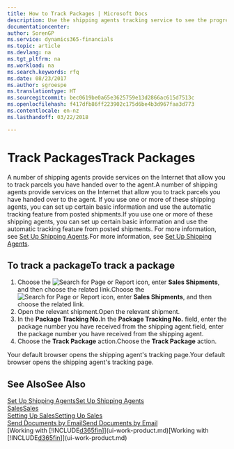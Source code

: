 ```yaml
---
title: How to Track Packages | Microsoft Docs
description: Use the shipping agents tracking service to see the progress of a delivery.
documentationcenter: 
author: SorenGP
ms.service: dynamics365-financials
ms.topic: article
ms.devlang: na
ms.tgt_pltfrm: na
ms.workload: na
ms.search.keywords: rfq
ms.date: 08/23/2017
ms.author: sgroespe
ms.translationtype: HT
ms.sourcegitcommit: bec0619be0a65e3625759e13d2866ac615d7513c
ms.openlocfilehash: f417dfb86ff223902c175d6be4b3d967faa3d773
ms.contentlocale: en-nz
ms.lasthandoff: 03/22/2018

---
```

# <a name="track-packages"></a><span data-ttu-id="4457b-103">Track Packages</span><span class="sxs-lookup"><span data-stu-id="4457b-103">Track Packages</span></span>
<span data-ttu-id="4457b-104">A number of shipping agents provide services on the Internet that allow you to track parcels you have handed over to the agent.</span><span class="sxs-lookup"><span data-stu-id="4457b-104">A number of shipping agents provide services on the Internet that allow you to track parcels you have handed over to the agent.</span></span> <span data-ttu-id="4457b-105">If you use one or more of these shipping agents, you can set up certain basic information and use the automatic tracking feature from posted shipments.</span><span class="sxs-lookup"><span data-stu-id="4457b-105">If you use one or more of these shipping agents, you can set up certain basic information and use the automatic tracking feature from posted shipments.</span></span> <span data-ttu-id="4457b-106">For more information, see [Set Up Shipping Agents](sales-how-to-set-up-shipping-agents.md).</span><span class="sxs-lookup"><span data-stu-id="4457b-106">For more information, see [Set Up Shipping Agents](sales-how-to-set-up-shipping-agents.md).</span></span>

## <a name="to-track-a-package"></a><span data-ttu-id="4457b-107">To track a package</span><span class="sxs-lookup"><span data-stu-id="4457b-107">To track a package</span></span>
1. <span data-ttu-id="4457b-108">Choose the ![Search for Page or Report](media/ui-search/search_small.png "Search for Page or Report icon") icon, enter **Sales Shipments**, and then choose the related link.</span><span class="sxs-lookup"><span data-stu-id="4457b-108">Choose the ![Search for Page or Report](media/ui-search/search_small.png "Search for Page or Report icon") icon, enter **Sales Shipments**, and then choose the related link.</span></span>
2. <span data-ttu-id="4457b-109">Open the relevant shipment.</span><span class="sxs-lookup"><span data-stu-id="4457b-109">Open the relevant shipment.</span></span>
3. <span data-ttu-id="4457b-110">In the **Package Tracking No.**</span><span class="sxs-lookup"><span data-stu-id="4457b-110">In the **Package Tracking No.**</span></span> <span data-ttu-id="4457b-111">field, enter the package number you have received from the shipping agent.</span><span class="sxs-lookup"><span data-stu-id="4457b-111">field, enter the package number you have received from the shipping agent.</span></span>
4. <span data-ttu-id="4457b-112">Choose the **Track Package** action.</span><span class="sxs-lookup"><span data-stu-id="4457b-112">Choose the **Track Package** action.</span></span>

<span data-ttu-id="4457b-113">Your default browser opens the shipping agent's tracking page.</span><span class="sxs-lookup"><span data-stu-id="4457b-113">Your default browser opens the shipping agent's tracking page.</span></span>

## <a name="see-also"></a><span data-ttu-id="4457b-114">See Also</span><span class="sxs-lookup"><span data-stu-id="4457b-114">See Also</span></span>
[<span data-ttu-id="4457b-115">Set Up Shipping Agents</span><span class="sxs-lookup"><span data-stu-id="4457b-115">Set Up Shipping Agents</span></span>](sales-how-to-set-up-shipping-agents.md)  
[<span data-ttu-id="4457b-116">Sales</span><span class="sxs-lookup"><span data-stu-id="4457b-116">Sales</span></span>](sales-manage-sales.md)  
[<span data-ttu-id="4457b-117">Setting Up Sales</span><span class="sxs-lookup"><span data-stu-id="4457b-117">Setting Up Sales</span></span>](sales-setup-sales.md)  
[<span data-ttu-id="4457b-118">Send Documents by Email</span><span class="sxs-lookup"><span data-stu-id="4457b-118">Send Documents by Email</span></span>](ui-how-send-documents-email.md)  
<span data-ttu-id="4457b-119">[Working with [!INCLUDE[d365fin](includes/d365fin_md.md)]](ui-work-product.md)</span><span class="sxs-lookup"><span data-stu-id="4457b-119">[Working with [!INCLUDE[d365fin](includes/d365fin_md.md)]](ui-work-product.md)</span></span>

